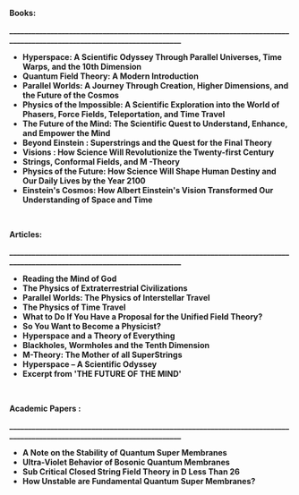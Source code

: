 <p><strong>Books:</strong></p>
<p><strong>_________________________________________________________________________________________________________________________</strong></p>
<ul>
                                <li><b><a target="_blank" href="https://github.com/manjunath5496/Michio-Kaku-Books/blob/master/mik(1).rar" style="text-decoration:none;">Hyperspace: A Scientific Odyssey Through Parallel Universes, Time Warps, and the 10th Dimension </a></b></li>
  
<li><b><a target="_blank" href="https://github.com/manjunath5496/Michio-Kaku-Books/blob/master/mik(2).pdf" style="text-decoration:none;">Quantum Field Theory: A Modern Introduction </a></b></li>  
  
<li><b><a target="_blank" href="https://github.com/manjunath5496/Michio-Kaku-Books/blob/master/mik(3).pdf" style="text-decoration:none;">Parallel Worlds: A Journey Through Creation, Higher Dimensions, and the Future of the Cosmos</a></b></li>
                               
 <li><b><a target="_blank" href="https://github.com/manjunath5496/Michio-Kaku-Books/blob/master/mik(4).pdf" style="text-decoration:none;">Physics of the Impossible: A Scientific Exploration into the World of Phasers, Force Fields, Teleportation, and Time Travel</a></b></li>                              
<li><b><a target="_blank" href="https://github.com/manjunath5496/Michio-Kaku-Books/blob/master/mik(5).pdf" style="text-decoration:none;">The Future of the Mind: The Scientific Quest to Understand, Enhance, and Empower the Mind</a></b></li>
                                <li><b><a target="_blank" href="https://github.com/manjunath5496/Michio-Kaku-Books/blob/master/mik(6).pdf" style="text-decoration:none;">Beyond Einstein : Superstrings and the Quest for the Final Theory </a></b></li>
                <li><b><a target="_blank" href="https://github.com/manjunath5496/Michio-Kaku-Books/blob/master/mik(7).pdf" style="text-decoration:none;">Visions : How Science Will Revolutionize the Twenty-first Century </a></b></li>                                
                                
<li><b><a target="_blank" href="https://github.com/manjunath5496/Michio-Kaku-Books/blob/master/mik(8).pdf" style="text-decoration:none;">Strings, Conformal Fields, and M -Theory</a></b></li>

<li><b><a target="_blank" href="https://github.com/manjunath5496/Michio-Kaku-Books/blob/master/mik(9).pdf" style="text-decoration:none;">Physics of the Future: How Science Will Shape Human Destiny and Our Daily Lives by the Year 2100 </a></b></li>

<li><b><a target="_blank" href="https://github.com/manjunath5496/Michio-Kaku-Books/blob/master/mik(10).pdf" style="text-decoration:none;">Einstein's Cosmos: How Albert Einstein's Vision Transformed Our Understanding of Space and Time </a></b></li>

</ul>

</br>
<p><strong>Articles:</strong></p>
<p><strong>_________________________________________________________________________________________________________________________</strong></p>

<ul>
                                <li><b><a target="_blank" href="https://github.com/manjunath5496/Michio-Kaku-Books/blob/master/mik(11).pdf" style="text-decoration:none;">Reading the Mind of God </a></b></li>
  
<li><b><a target="_blank" href="https://github.com/manjunath5496/Michio-Kaku-Books/blob/master/mik(12).pdf" style="text-decoration:none;">The Physics of Extraterrestrial Civilizations</a></b></li>  
  
<li><b><a target="_blank" href="https://github.com/manjunath5496/Michio-Kaku-Books/blob/master/mik(13).pdf" style="text-decoration:none;">Parallel Worlds: The Physics of Interstellar Travel</a></b></li>
                               
 <li><b><a target="_blank" href="https://github.com/manjunath5496/Michio-Kaku-Books/blob/master/mik(14).pdf" style="text-decoration:none;">The Physics of Time Travel</a></b></li>                              
<li><b><a target="_blank" href="https://github.com/manjunath5496/Michio-Kaku-Books/blob/master/mik(15).pdf" style="text-decoration:none;">What to Do If You Have a Proposal for the Unified Field Theory?</a></b></li>
                                <li><b><a target="_blank" href="https://github.com/manjunath5496/Michio-Kaku-Books/blob/master/mik(16).pdf" style="text-decoration:none;">So You Want to Become a Physicist? </a></b></li>
                <li><b><a target="_blank" href="https://github.com/manjunath5496/Michio-Kaku-Books/blob/master/mik(17).pdf" style="text-decoration:none;">Hyperspace and a Theory of Everything</a></b></li>                                
                                
<li><b><a target="_blank" href="https://github.com/manjunath5496/Michio-Kaku-Books/blob/master/mik(18).pdf" style="text-decoration:none;">Blackholes, Wormholes and the Tenth Dimension</a></b></li>

<li><b><a target="_blank" href="https://github.com/manjunath5496/Michio-Kaku-Books/blob/master/mik(19).pdf" style="text-decoration:none;">M-Theory: The Mother of all SuperStrings </a></b></li>

<li><b><a target="_blank" href="https://github.com/manjunath5496/Michio-Kaku-Books/blob/master/mik(20).pdf" style="text-decoration:none;">Hyperspace – A Scientific Odyssey </a></b></li>


<li><b><a target="_blank" href="https://github.com/manjunath5496/Michio-Kaku-Books/blob/master/mik(21).pdf" style="text-decoration:none;">Excerpt from 'THE FUTURE OF THE MIND' </a></b></li>

</ul>

</br>
<p><strong>Academic Papers :</strong></p>
<p><strong>_________________________________________________________________________________________________________________________</strong></p>

<ul>
                                <li><b><a target="_blank" href="https://github.com/manjunath5496/Michio-Kaku-Books/blob/master/mik(22).pdf" style="text-decoration:none;">A Note on the Stability of Quantum Super Membranes </a></b></li>
  
<li><b><a target="_blank" href="https://github.com/manjunath5496/Michio-Kaku-Books/blob/master/mik(23).pdf" style="text-decoration:none;">Ultra-Violet Behavior of Bosonic Quantum Membranes</a></b></li>  
  
<li><b><a target="_blank" href="https://github.com/manjunath5496/Michio-Kaku-Books/blob/master/mik(24).pdf" style="text-decoration:none;">Sub Critical Closed String Field Theory in D Less Than 26</a></b></li>
                               
 <li><b><a target="_blank" href="https://github.com/manjunath5496/Michio-Kaku-Books/blob/master/mik(25).pdf" style="text-decoration:none;">How Unstable are Fundamental Quantum Super Membranes?</a></b></li>  
 
 </ul>







        

